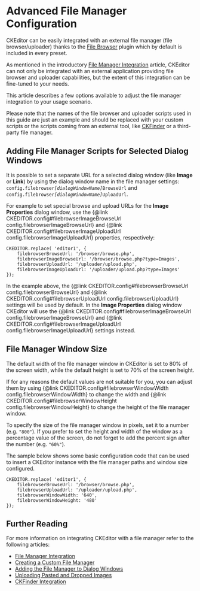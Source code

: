 <!--
Copyright (c) 2003-2015, CKSource - Frederico Knabben. All rights reserved.
For licensing, see LICENSE.md.
-->

# Advanced File Manager Configuration

<p class="requirements">
	CKEditor can be easily integrated with an external file manager (file browser/uploader) thanks to the <a href="http://ckeditor.com/addon/filebrowser">File Browser</a> plugin which by default is included in every preset.
</p>

As mentioned in the introductory [File Manager Integration](#!/guide/dev_file_browse_upload) article, CKEditor can not only be integrated with an external application providing file browser and uploader capabilities, but the extent of this integration can be fine-tuned to your needs.

This article describes a few options available to adjust the file manager integration to your usage scenario.

<p class="tip">
	Please note that the names of the file browser and uploader scripts used in this guide are just an example and should be replaced with your custom scripts or the scripts coming from an external tool, like <a href="http://cksource.com/ckfinder">CKFinder</a> or a third-party file manager.
</p>

## Adding File Manager Scripts for Selected Dialog Windows

It is possible to set a separate URL for a selected dialog window (like **Image** or **Link**) by using the dialog window name in the file manager settings:
<code>config.filebrowser<i>[dialogWindowName]</i>BrowseUrl</code> and <code>config.filebrowser<i>[dialogWindowName]</i>UploadUrl</code>.

For example to set special browse and upload URLs for the **Image Properties** dialog window, use the {@link CKEDITOR.config#filebrowserImageBrowseUrl config.filebrowserImageBrowseUrl} and {@link CKEDITOR.config#filebrowserImageUploadUrl config.filebrowserImageUploadUrl} properties, respectively:

	CKEDITOR.replace( 'editor1', {
		filebrowserBrowseUrl: '/browser/browse.php',
		filebrowserImageBrowseUrl: '/browser/browse.php?type=Images',
		filebrowserUploadUrl: '/uploader/upload.php',
		filebrowserImageUploadUrl: '/uploader/upload.php?type=Images'
	});

In the example above, the {@link CKEDITOR.config#filebrowserBrowseUrl config.filebrowserBrowseUrl} and {@link CKEDITOR.config#filebrowserUploadUrl config.filebrowserUploadUrl} settings will be used by default. In the **Image Properties** dialog window CKEditor will use the {@link CKEDITOR.config#filebrowserImageBrowseUrl config.filebrowserImageBrowseUrl} and {@link CKEDITOR.config#filebrowserImageUploadUrl config.filebrowserImageUploadUrl} settings instead.

## File Manager Window Size

The default width of the file manager window in CKEditor is set to 80% of the screen width, while the default height is set to 70% of the screen height.

If for any reasons the default values are not suitable for you, you can adjust them by using {@link CKEDITOR.config#filebrowserWindowWidth config.filebrowserWindowWidth} to change the width and {@link CKEDITOR.config#filebrowserWindowHeight config.filebrowserWindowHeight} to change the height of the file manager window.

To specify the size of the file manager window in pixels, set it to a number (e.g. `"800"`). If you prefer to set the height and width of the window as a percentage value of the screen, do not forget to add the percent sign after the number (e.g. `"60%"`).

The sample below shows some basic configuration code that can be used to insert a CKEditor instance with the file manager paths and window size configured.

	CKEDITOR.replace( 'editor1', {
		filebrowserBrowseUrl: '/browser/browse.php',
		filebrowserUploadUrl: '/uploader/upload.php',
		filebrowserWindowWidth: '640',
		filebrowserWindowHeight: '480'
	});

## Further Reading

For more information on integrating CKEditor with a file manager refer to the following articles:

* [File Manager Integration](#!/guide/dev_file_browse_upload)
* [Creating a Custom File Manager](#!/guide/dev_file_browser_api)
* [Adding the File Manager to Dialog Windows](#!/guide/dev_dialog_add_file_browser)
* [Uploading Pasted and Dropped Images](#!/guide/upload_widget)
* [CKFinder Integration](#!/guide/ckfinder_integration)

